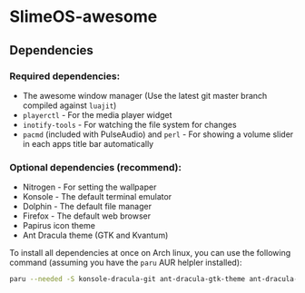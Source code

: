 # SlimeOS-awesome

## Dependencies

### Required dependencies:
 - The awesome window manager (Use the latest git master branch compiled against `luajit`)
 - `playerctl` - For the media player widget
 - `inotify-tools` - For watching the file system for changes
 - `pacmd` (included with PulseAudio) and `perl` - For showing a volume slider in each apps title bar automatically

### Optional dependencies (recommend):
 - Nitrogen - For setting the wallpaper
 - Konsole - The default terminal emulator
 - Dolphin - The default file manager
 - Firefox - The default web browser
 - Papirus icon theme
 - Ant Dracula theme (GTK and Kvantum)

To install all dependencies at once on Arch linux, you can use the following command (assuming you have the `paru` AUR helpler installed):

```bash
paru --needed -S konsole-dracula-git ant-dracula-gtk-theme ant-dracula-kde-theme ant-dracula-kvantum-theme-git awesome-luajit-git playerctl inotify-tools pulseaudio perl papirus-icon-theme nitrogen konsole dolphin firefox
```
